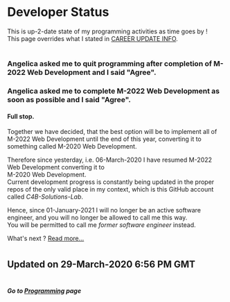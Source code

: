 # Developer Status
This is up-2-date state of my programming activities as time goes by ! \
This page overrides what I stated in [CAREER UPDATE INFO](https://www.dropbox.com/s/p5swgfz2asoksjx/GA.localhost_version.v24.zip?dl=0&file_subpath=%2FGA.localhost_version%2F____CAREER+UPDATE+INFO____.txt "Dropbox's GA.localhost_version.v24").
#
### Angelica asked me to quit programming after completion of M-2022 Web Development and I said "Agree".
### Angelica asked me to complete M-2022 Web Development as soon as possible and I said "Agree".

#### Full stop.

Together we have decided, that the best option will be to implement all of M-2022 Web Development until the end of this year, converting it to something called M-2020 Web Development.

Therefore since yesterday, i.e. 06-March-2020 I have resumed M-2022 Web Development converting it to \
M-2020 Web Development.\
Current development progress is constantly being updated in the proper repos of the only valid place in my context, which is this GitHub account called *C4B-Solutions-Lab*.

Hence, since 01-January-2021 I will no longer be an active software engineer, and you will no longer be allowed to call me this way. \
You will be permitted to call me *former software engineer* instead.


What's next ? [Read more...](/family/Family.md#all-the-latest-about-family "Go to details covering all the latest about our family and what's important.")
#
## Updated on 29-March-2020 6:56 PM GMT

#
##### Go to [Programming](/programming/Programming.md#all-the-latest-about-lucas-programming-activities "All the latest about Lucas' software engineering") page
